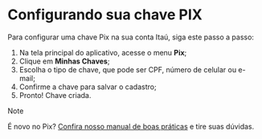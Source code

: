 # Configurando sua chave PIX

Para configurar uma chave Pix na sua conta Itaú, siga este passo a passo:

1. Na tela principal do aplicativo, acesse o menu **Pix**;
2. Clique em **Minhas Chaves**;
3. Escolha o tipo de chave, que pode ser CPF, número de celular ou e-mail;
4. Confirme a chave para salvar o cadastro;
5. Pronto! Chave criada.

> [!NOTE]
> É novo no Pix? [Confira nosso manual de boas práticas](https://www.itau.com.br/assets/dam/publisher/01_itau/14_pix/boas_praticas/boas_praticas_pix.pdf) e tire suas dúvidas.
